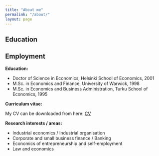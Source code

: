 ```yaml
---
title: "About me"
permalink: "/about/"
layout: page
---
```


## Education

## Employment

<strong>Education:</strong>
<ul>
 	<li>Doctor of Science in Economics, Helsinki School of Economics, 2001</li>
 	<li>M.Sc. in Economics and Finance, University of Warwick, 1998</li>
 	<li>M.Sc. in Economics and Business Administration, Turku School of Economics, 1995</li>
</ul>
<strong>Curriculum vitae:</strong>

My CV can be downloaded from here: <a href="http://www.hyytinen.fi/files/2022/02/Hyytinen_CV_and_Publications_2022_02_25.pdf">CV</a>

<strong>Research interests / areas:</strong>
<ul>
 	<li>Industrial economics / Industrial organisation</li>
 	<li>Corporate and small business finance / Banking</li>
 	<li>Economics of entrepreneurship and self-employment</li>
 	<li>Law and economics</li>
</ul>
&nbsp;